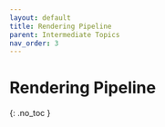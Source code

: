 ```yaml
---
layout: default
title: Rendering Pipeline
parent: Intermediate Topics
nav_order: 3
---
```


# Rendering Pipeline
{: .no_toc }
